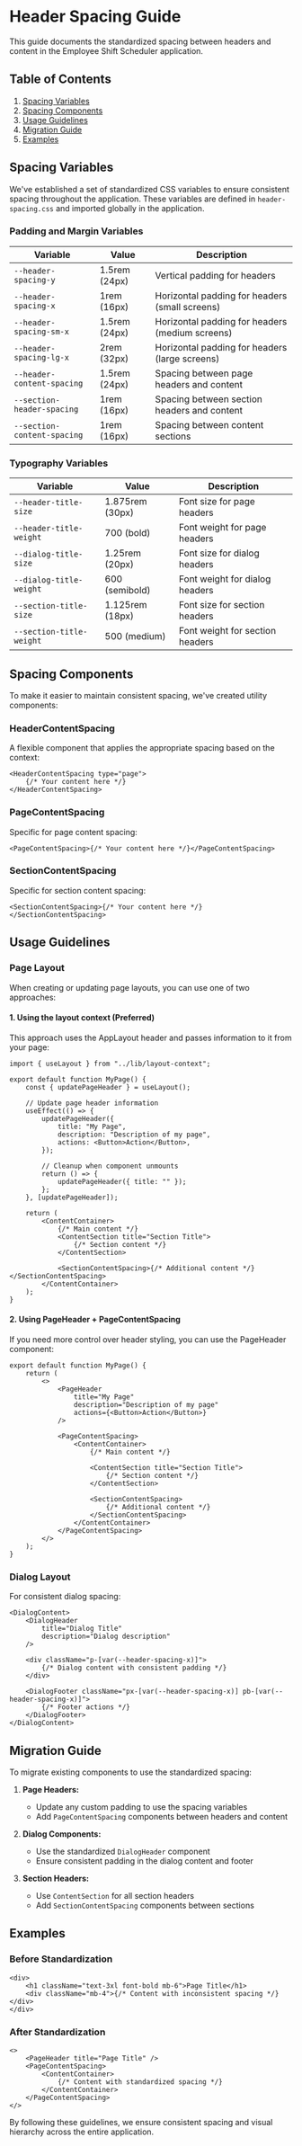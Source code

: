 # Header Spacing Guide

This guide documents the standardized spacing between headers and content in the Employee Shift Scheduler application.

## Table of Contents

1. [Spacing Variables](#spacing-variables)
2. [Spacing Components](#spacing-components)
3. [Usage Guidelines](#usage-guidelines)
4. [Migration Guide](#migration-guide)
5. [Examples](#examples)

## Spacing Variables

We've established a set of standardized CSS variables to ensure consistent spacing throughout the application. These variables are defined in `header-spacing.css` and imported globally in the application.

### Padding and Margin Variables

| Variable                    | Value         | Description                                     |
| --------------------------- | ------------- | ----------------------------------------------- |
| `--header-spacing-y`        | 1.5rem (24px) | Vertical padding for headers                    |
| `--header-spacing-x`        | 1rem (16px)   | Horizontal padding for headers (small screens)  |
| `--header-spacing-sm-x`     | 1.5rem (24px) | Horizontal padding for headers (medium screens) |
| `--header-spacing-lg-x`     | 2rem (32px)   | Horizontal padding for headers (large screens)  |
| `--header-content-spacing`  | 1.5rem (24px) | Spacing between page headers and content        |
| `--section-header-spacing`  | 1rem (16px)   | Spacing between section headers and content     |
| `--section-content-spacing` | 1rem (16px)   | Spacing between content sections                |

### Typography Variables

| Variable                 | Value           | Description                     |
| ------------------------ | --------------- | ------------------------------- |
| `--header-title-size`    | 1.875rem (30px) | Font size for page headers      |
| `--header-title-weight`  | 700 (bold)      | Font weight for page headers    |
| `--dialog-title-size`    | 1.25rem (20px)  | Font size for dialog headers    |
| `--dialog-title-weight`  | 600 (semibold)  | Font weight for dialog headers  |
| `--section-title-size`   | 1.125rem (18px) | Font size for section headers   |
| `--section-title-weight` | 500 (medium)    | Font weight for section headers |

## Spacing Components

To make it easier to maintain consistent spacing, we've created utility components:

### HeaderContentSpacing

A flexible component that applies the appropriate spacing based on the context:

```tsx
<HeaderContentSpacing type="page">
	{/* Your content here */}
</HeaderContentSpacing>
```

### PageContentSpacing

Specific for page content spacing:

```tsx
<PageContentSpacing>{/* Your content here */}</PageContentSpacing>
```

### SectionContentSpacing

Specific for section content spacing:

```tsx
<SectionContentSpacing>{/* Your content here */}</SectionContentSpacing>
```

## Usage Guidelines

### Page Layout

When creating or updating page layouts, you can use one of two approaches:

#### 1. Using the layout context (Preferred)

This approach uses the AppLayout header and passes information to it from your page:

```tsx
import { useLayout } from "../lib/layout-context";

export default function MyPage() {
	const { updatePageHeader } = useLayout();

	// Update page header information
	useEffect(() => {
		updatePageHeader({
			title: "My Page",
			description: "Description of my page",
			actions: <Button>Action</Button>,
		});

		// Cleanup when component unmounts
		return () => {
			updatePageHeader({ title: "" });
		};
	}, [updatePageHeader]);

	return (
		<ContentContainer>
			{/* Main content */}
			<ContentSection title="Section Title">
				{/* Section content */}
			</ContentSection>

			<SectionContentSpacing>{/* Additional content */}</SectionContentSpacing>
		</ContentContainer>
	);
}
```

#### 2. Using PageHeader + PageContentSpacing

If you need more control over header styling, you can use the PageHeader component:

```tsx
export default function MyPage() {
	return (
		<>
			<PageHeader
				title="My Page"
				description="Description of my page"
				actions={<Button>Action</Button>}
			/>

			<PageContentSpacing>
				<ContentContainer>
					{/* Main content */}

					<ContentSection title="Section Title">
						{/* Section content */}
					</ContentSection>

					<SectionContentSpacing>
						{/* Additional content */}
					</SectionContentSpacing>
				</ContentContainer>
			</PageContentSpacing>
		</>
	);
}
```

### Dialog Layout

For consistent dialog spacing:

```tsx
<DialogContent>
	<DialogHeader
		title="Dialog Title"
		description="Dialog description"
	/>

	<div className="p-[var(--header-spacing-x)]">
		{/* Dialog content with consistent padding */}
	</div>

	<DialogFooter className="px-[var(--header-spacing-x)] pb-[var(--header-spacing-x)]">
		{/* Footer actions */}
	</DialogFooter>
</DialogContent>
```

## Migration Guide

To migrate existing components to use the standardized spacing:

1. **Page Headers:**

   - Update any custom padding to use the spacing variables
   - Add `PageContentSpacing` components between headers and content

2. **Dialog Components:**

   - Use the standardized `DialogHeader` component
   - Ensure consistent padding in the dialog content and footer

3. **Section Headers:**
   - Use `ContentSection` for all section headers
   - Add `SectionContentSpacing` components between sections

## Examples

### Before Standardization

```tsx
<div>
	<h1 className="text-3xl font-bold mb-6">Page Title</h1>
	<div className="mb-4">{/* Content with inconsistent spacing */}</div>
</div>
```

### After Standardization

```tsx
<>
	<PageHeader title="Page Title" />
	<PageContentSpacing>
		<ContentContainer>
			{/* Content with standardized spacing */}
		</ContentContainer>
	</PageContentSpacing>
</>
```

By following these guidelines, we ensure consistent spacing and visual hierarchy across the entire application.
